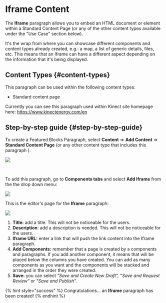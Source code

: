 # Iframe Content

The **Iframe** paragraph allows you to embed an HTML document or element within a Standard Content Page \(or any of the other content types available under the "Use Case" section below\).

It's the wrap from where you can showcase different components and content types already created, e.g.: a map, a list of generic details, files, etc. This means that an Iframe can have a different aspect depending on the information that it's being displayed.

## **Content Types** {#content-types}

This paragraph can be used within the following content types:

* Standard content page

Currently you can see this paragraph used within Kinect site homepage here: https://www.kinectenergy.com/en

## **Step-by-step guide** {#step-by-step-guide}

To create a Featured Blocks Paragraph, select **Content** =&gt; **Add Content** =&gt; **Standard Content Page** \(or any other content type that includes this paragraph \).

![](https://blobscdn.gitbook.com/v0/b/gitbook-28427.appspot.com/o/assets%2F-LLjYtHePCsCaZ9F3NOs%2F-LOIpJZ8CuO82DSVQWdh%2F-LOIpNYO9uvQ5E2AjMU6%2FGen_admin_SCP.png?alt=media&token=91268049-0e5c-49c1-a374-793c8aa4deca)

​

To add this paragraph, go to **Components tabs** and select **Add Iframe** from the the drop down menu:

![](https://blobscdn.gitbook.com/v0/b/gitbook-28427.appspot.com/o/assets%2F-LLjYtHePCsCaZ9F3NOs%2F-LMlJW8riS_0RGE0bACw%2F-LMlS1oc3CA9hjSroXo2%2Ffeatured_block_back.png?alt=media&token=81337c52-d2cb-46c9-a550-da7438089e9a)

This is the editor's page for the **Iframe** paragraph:

![](https://blobscdn.gitbook.com/v0/b/gitbook-28427.appspot.com/o/assets%2F-LLjYtHePCsCaZ9F3NOs%2F-LOSxLjFPd_e7rc1u-uT%2F-LOSxOmkVvBPW_ZXBW8K%2FIframe-01.png?alt=media&token=39657d51-e4d3-463d-97e4-de70e1012f31)

 1. **Title:** add a title. This will not be noticeable for the users.   
2. **Description**: add a description is needed. This will not be noticeable for the users.   
3. **Iframe URL:** enter a link that will push the link content into the Iframe paragraph.   
4. **Add Components:** remember that a page is created by a components and paragraphs. If you add another component, it means that will be placed below the columns you have created. You can add as many components as you want and the components will be stacked and arranged in the order they were created.   
5. **Save:** you can select _"Save and Create New Draft",_ "_Save and Request Review"_ or _"Save and Publish"._

{% hint style="success" %}
Congratulations... an **Iframe** paragraph has been created!
{% endhint %}



​

